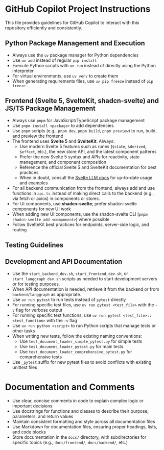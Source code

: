 # GitHub Copilot Project Instructions

This file provides guidelines for GitHub Copilot to interact with this repository efficiently and consistently.

## Python Package Management and Execution

- Always use the `uv` package manager for Python dependencies
- Use `uv add` instead of regular `pip install`
- Execute Python scripts with `uv run` instead of directly using the Python interpreter
- For virtual environments, use `uv venv` to create them
- When generating requirements files, use `uv pip freeze` instead of `pip freeze`


## Frontend (Svelte 5, SvelteKit, shadcn-svelte) and JS/TS Package Management

- Always use `pnpm` for JavaScript/TypeScript package management
- Use `pnpm install <package>` to add dependencies
- Use `pnpm` scripts (e.g., `pnpm dev`, `pnpm build`, `pnpm preview`) to run, build, and preview the frontend
- The frontend uses **Svelte 5** and **SvelteKit**. Always:
  - Use modern Svelte 5 features such as runes (`$state`, `$derived`, `$effect`, etc.), the new store API, and the latest component patterns
  - Prefer the new Svelte 5 syntax and APIs for reactivity, state management, and component composition
  - Reference the official Svelte 5 and SvelteKit documentation for best practices
  - When in doubt, consult the [Svelte LLM docs](https://svelte.dev/docs/llms) for up-to-date usage and examples
- For all backend communication from the frontend, always add and use functions in `api.ts` instead of making direct calls to the backend (e.g., via fetch or axios) in components or stores.
- For UI components, use **shadcn-svelte**; prefer shadcn-svelte components for new UI work
- When adding new UI components, use the shadcn-svelte CLI (`pnpm shadcn-svelte add <component>`) where possible
- Follow SvelteKit best practices for endpoints, server-side logic, and routing

## Testing Guidelines

## Development and API Documentation
- Use the `start_backend_dev.sh`, `start_frontend_dev.sh`, or `start_langgraph_dev.sh` scripts as needed to start development servers or for testing purposes.
- When API documentation is needed, retrieve it from the backend or from `backend/langgraph` as appropriate.
- Use `uv run pytest` to run tests instead of `pytest` directly
- For running specific test files, use `uv run pytest <test_file>` with the `-v` flag for verbose output
- For running specific test functions, use `uv run pytest <test_file>::<test_function>` with the `-v` flag
- Use `uv run python <script>` to run Python scripts that manage tests or other tasks
- When writing new tests, follow the existing naming conventions:
  - Use `test_document_loader_simple_pytest.py` for simple tests
  - Use `test_document_loader_pytest.py` for main tests
  - Use `test_document_loader_comprehensive_pytest.py` for comprehensive tests 
- Use `_pytest` suffix for new pytest files to avoid conflicts with existing unittest files

# Documentation and Comments
- Use clear, concise comments in code to explain complex logic or important decisions
- Use docstrings for functions and classes to describe their purpose, parameters, and return values
- Maintain consistent formatting and style across all documentation files
- Use Markdown for documentation files, ensuring proper headings, lists, and code blocks
- Store documentation in the `docs/` directory, with subdirectories for specific topics (e.g., `docs/frontend/`, `docs/backend/`, etc.)

